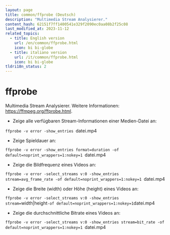 ```yaml
---
layout: page
title: common/ffprobe (Deutsch)
description: "Multimedia Stream Analysierer."
content_hash: 62151f7ff1400541e329f2090ec0aa08b2f25c08
last_modified_at: 2023-11-12
related_topics:
  - title: English version
    url: /en/common/ffprobe.html
    icon: bi bi-globe
  - title: italiano version
    url: /it/common/ffprobe.html
    icon: bi bi-globe
tldri18n_status: 2
---
```

# ffprobe

Multimedia Stream Analysierer.
Weitere Informationen: <https://ffmpeg.org/ffprobe.html>.

- Zeige alle verfügbaren Stream-Informationen einer Medien-Datei an:

`ffprobe -v error -show_entries `<span class="tldr-var badge badge-pill bg-dark-lm bg-white-dm text-white-lm text-dark-dm font-weight-bold">datei.mp4</span>

- Zeige Spieldauer an:

`ffprobe -v error -show_entries format=duration -of default=noprint_wrappers=1:nokey=1 `<span class="tldr-var badge badge-pill bg-dark-lm bg-white-dm text-white-lm text-dark-dm font-weight-bold">datei.mp4</span>

- Zeige die Bildfrequenz eines Videos an:

`ffprobe -v error -select_streams v:0 -show_entries stream=avg_frame_rate -of default=noprint_wrappers=1:nokey=1 `<span class="tldr-var badge badge-pill bg-dark-lm bg-white-dm text-white-lm text-dark-dm font-weight-bold">datei.mp4</span>

- Zeige die Breite (width) oder Höhe (height) eines Videos an:

`ffprobe -v error -select_streams v:0 -show_entries stream=`<span class="tldr-var badge badge-pill bg-dark-lm bg-white-dm text-white-lm text-dark-dm font-weight-bold">width|height</span>` -of default=noprint_wrappers=1:nokey=1 `<span class="tldr-var badge badge-pill bg-dark-lm bg-white-dm text-white-lm text-dark-dm font-weight-bold">datei.mp4</span>

- Zeige die durchschnittliche Bitrate eines Videos an:

`ffprobe -v error -select_streams v:0 -show_entries stream=bit_rate -of default=noprint_wrappers=1:nokey=1 `<span class="tldr-var badge badge-pill bg-dark-lm bg-white-dm text-white-lm text-dark-dm font-weight-bold">datei.mp4</span>
